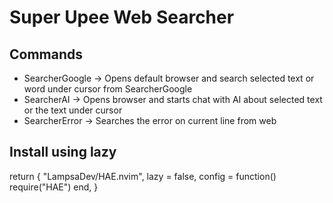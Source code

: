 # Super Upee Web Searcher

## Commands

- SearcherGoogle -> Opens default browser and search selected text or word under cursor from SearcherGoogle
- SearcherAI -> Opens browser and starts chat with AI about selected text or the text under cursor
- SearcherError -> Searches the error on current line from web

## Install using lazy

return {
  "LampsaDev/HAE.nvim",
  lazy = false,
  config = function()
    require("HAE")
  end,
}
